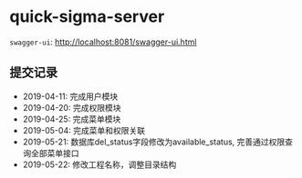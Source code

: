 # quick-sigma-server

`swagger-ui`: [http://localhost:8081/swagger-ui.html](http://localhost:8081/swagger-ui.html)

## 提交记录
- 2019-04-11: 完成用户模块
- 2019-04-20: 完成权限模块
- 2019-04-25: 完成菜单模块
- 2019-05-04: 完成菜单和权限关联
- 2019-05-21: 数据库del_status字段修改为available_status, 完善通过权限查询全部菜单接口
- 2019-05-22: 修改工程名称，调整目录结构